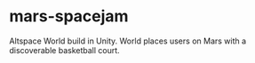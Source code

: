 # mars-spacejam
Altspace World build in Unity. World places users on Mars with a discoverable basketball court.
